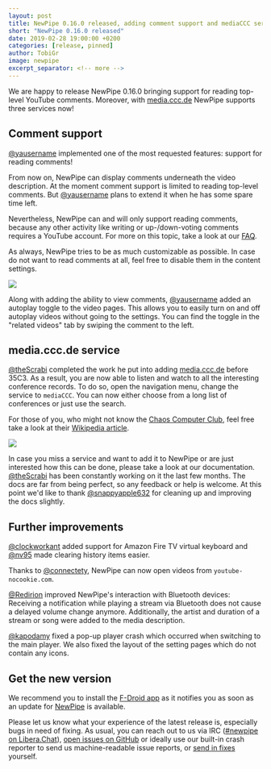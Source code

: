 ```yaml
---
layout: post
title: NewPipe 0.16.0 released, adding comment support and mediaCCC service
short: "NewPipe 0.16.0 released"
date: 2019-02-28 19:00:00 +0200
categories: [release, pinned]
author: TobiGr
image: newpipe
excerpt_separator: <!-- more -->
---
```


We are happy to release NewPipe 0.16.0 bringing support for reading top-level YouTube comments. Moreover, with [media.ccc.de](https://media.ccc.de) NewPipe supports three services now!


<!-- more -->


## Comment support
[@yausername](https://github.com/yausername) implemented one of the most requested features: support for reading comments!

From now on, NewPipe can display comments underneath the video description. At the moment comment support is limited to reading top-level comments. But [@yausername](https://github.com/yausername) plans to extend it when he has some spare time left.

Nevertheless, NewPipe can and will only support reading comments, because any other activity like writing or up-/down-voting comments requires a YouTube account. For more on this topic, take a look at our [FAQ](/FAQ/bugs/).

As always, NewPipe tries to be as much customizable as possible. In case do not want to read comments at all, feel free to disable them in the content settings.

<img class="no-flow vertical" src="{{ site.baseurl }}/img/screenshots/shot_video_detail_with_coments_tablet_dark.png"/>

Along with adding the ability to view comments, [@yausername](https://github.com/yausername) added an autoplay toggle to the video pages. This allows you to easily turn on and off autoplay videos without going to the settings. You can find the toggle in the "related videos" tab by swiping the comment to the left.


## media.ccc.de service

[@theScrabi](https://github.com/theScrabi) completed the work he put into adding [media.ccc.de](https://media.ccc.de) before 35C3. As a result, you are now able to listen and watch to all the interesting conference records. To do so, open the navigation menu, change the service to `mediaCCC`. You can now either choose from a long list of conferences or just use the search. 

For those of you, who might not know the [Chaos Computer Club](https://www.ccc.de/en/), feel free take a look at their [Wikipedia article](https://en.wikipedia.org/wiki/Chaos_Computer_Club).

<img class="no-flow" src="{{ site.baseurl }}/img/screenshots/shot_navigation_drawer_services_dark.png"/>

In case you miss a service and want to add it to NewPipe or are just interested how this can be done, please take a look at our documentation. [@theScrabi](https://github.com/theScrabi) has been constantly working on it the last few months. The docs are far from being perfect, so any feedback or help is welcome. At this point we'd like to thank [@snappyapple632](https://github.com/snappyapple632) for cleaning up and improving the docs slightly.

## Further improvements
[@clockworkant](https://github.com/clockworkant) added support for Amazon Fire TV virtual keyboard and [@nv95](https://github.com/nv95) made clearing history items easier.

Thanks to [@connectety](https://github.com/connectety), NewPipe can now open videos from `youtube-nocookie.com`.

[@Redirion](https://github.com/Redirion) improved NewPipe's interaction with Bluetooth devices: Receiving a notification while playing a stream via Bluetooth does not cause a delayed volume change anymore. Additionally, the artist and duration of a stream or song were added to the media description.

[@kapodamy](https://github.com/kapodamy) fixed a pop-up player crash which occurred when switching to the main player.
We also fixed the layout of the setting pages which do not contain any icons.

## Get the new version

We recommend you to install the [F-Droid app](https://f-droid.org/) as it notifies you as soon as an update for [NewPipe](https://f-droid.org/packages/org.schabi.newpipe/) is available.

Please let us know what your experience of the latest release is, especially bugs in need of fixing. As usual, you can reach out to us via IRC ([#newpipe on Libera.Chat](https://web.libera.chat/#newpipe)), [open issues on GitHub](https://github.com/TeamNewPipe/NewPipe/issues/new) or ideally use our built-in crash reporter to send us machine-readable issue reports, or [send in fixes](https://github.com/TeamNewPipe/NewPipe/blob/dev/.github/CONTRIBUTING.md#bug-fixing) yourself.

